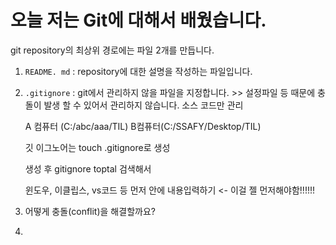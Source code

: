 # 오늘 저는 Git에 대해서 배웠습니다.

git repository의 최상위 경로에는 파일 2개를 만듭니다.

1. `README. md` : repository에 대한 설명을 작성하는 파일입니다.

2. `.gitignore` : git에서 관리하지 않을 파일을 지정합니다.  >> 설정파일 등 때문에 충돌이 발생 할 수 있어서 관리하지 않습니다. 소스 코드만 관리
   
   A 컴퓨터 (C:/abc/aaa/TIL)   B컴퓨터(C:/SSAFY/Desktop/TIL)
   
   깃 이그노어는    touch .gitignore로 생성
   
   생성 후 gitignore toptal 검색해서 
   
   윈도우, 이클립스, vs코드 등 먼저 안에 내용입력하기 <- 이걸 젤 먼저해야함!!!!!!

3. 어떻게 충돌(conflit)을 해결할까요?

4. 
